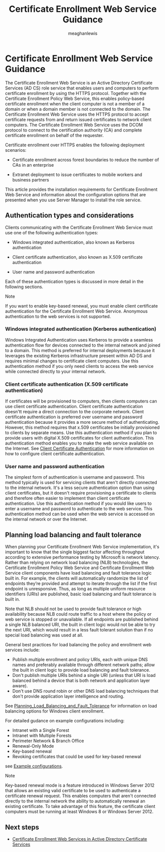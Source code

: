 ﻿---
title: Certificate Enrollment Web Service Guidance
description: Learn about the installation requirements, steps to install, and configuration options for Certificate Enrollment Web Service.
author: meaghanlewis
ms.topic: overview
ms.author: mosagie
ms.date: 02/10/2025
---

# Certificate Enrollment Web Service Guidance

The Certificate Enrollment Web Service is an Active Directory Certificate Services (AD CS) role service that enables users and computers to perform certificate enrollment by using the HTTPS protocol. Together with the Certificate Enrollment Policy Web Service, this enables policy-based certificate enrollment when the client computer is not a member of a domain or when a domain member is not connected to the domain. The Certificate Enrollment Web Service uses the HTTPS protocol to accept certificate requests from and return issued certificates to network client computers. The Certificate Enrollment Web Service uses the DCOM protocol to connect to the certification authority (CA) and complete certificate enrollment on behalf of the requester.

Certificate enrollment over HTTPS enables the following deployment scenarios:

- Certificate enrollment across forest boundaries to reduce the number of CAs in an enterprise

- Extranet deployment to issue certificates to mobile workers and business partners

This article provides the installation requirements for Certificate Enrollment Web Service and information about the configuration options that are presented when you use Server Manager to install the role service.

## Authentication types and considerations

Clients communicating with the Certificate Enrollment Web Service must use one of the following authentication types:

- Windows integrated authentication, also known as Kerberos authentication

- Client certificate authentication, also known as X.509 certificate authentication

- User name and password authentication

Each of these authentication types is discussed in more detail in the following sections.

> [!NOTE]
> If you want to enable key-based renewal, you must enable client certificate authentication for the Certificate Enrollment Web Service. Anonymous authentication to the web services is not supported.

### Windows integrated authentication (Kerberos authentication)

Windows Integrated Authentication uses Kerberos to provide a seamless authentication flow for devices connected to the internal network and joined to a domain. This method is preferred for internal deployments because it leverages the existing Kerberos infrastructure present within AD DS and requires minimal changes to certificate client computers. Use this authentication method if you only need clients to access the web service while connected directly to your internal network.

### Client certificate authentication (X.509 certificate authentication)

If certificates will be provisioned to computers, then clients computers can use client certificate authentication. Client certificate authentication doesn'tt require a direct connection to the corporate network. Client certificate authentication is preferred over username and password authentication because it provides a more secure method of authenticating. However, this method requires that x.509 certificates be initially provisioned to clients by separate means. Use this authentication method if you plan to provide users with digital X.509 certificates for client authentication. This authentication method enables you to make the web service available on the Internet. See [Client Certificate Authentication](https://social.technet.microsoft.com/wiki/contents/articles/7734.certificate-enrollment-web-services-in-active-directory-certificate-services.aspx#Authentication_Method_Considerations) for more information on how to configure client certificate authentication.

### User name and password authentication

The simplest form of authentication is username and password. This method typically is used for servicing clients that aren't directly connected to the internal network. It's a less secure authentication option than using client certificates, but it doesn't require provisioning a certificate to clients and therefore often easier to implement than client certificate authentication. Use this authentication method if you would like users to enter a username and password to authenticate to the web service. This authentication method can be used when the web service is accessed on the internal network or over the Internet.

## Planning load balancing and fault tolerance

When planning your Certificate Enrollment Web Service implementation, it's important to know that the single biggest factor affecting throughput according to extensive performance testing by Microsoft is network latency. Rather than relying on network load balancing (NLB) technologies, the Certificate Enrollment Policy Web Service and Certificate Enrollment Web Service client components have load balancing and fault tolerance logic built in. For example, the clients will automatically randomize the list of endpoints they’re provided and attempt to iterate through the list if the first endpoint is unresponsive. Thus, as long as multiple uniform resource identifiers (URIs) are published, basic load balancing and fault tolerance is built in.

Note that NLB should not be used to provide fault tolerance or high availability because NLB could route traffic to a host where the policy or web service is stopped or unavailable.  If all endpoints are published behind a single NLB balanced URI, the built in client logic would not be able to try the next URI, which would result in a less fault tolerant solution than if no special load balancing was used at all.

General best practices for load balancing the policy and enrollment web services include:

- Publish multiple enrollment and policy URIs, each with unique DNS names and preferably available through different network paths; allow the built in client logic to provide load balancing and fault tolerance.
- Don't publish multiple URIs behind a single URI (unless that URI is load balanced behind a device that is both network and application layer aware).
- Don't use DNS round robin or other DNS load balancing techniques that don't provide application layer intelligence and routing.

See [Planning_Load_Balancing_and_Fault_Tolerance](https://social.technet.microsoft.com/wiki/contents/articles/7734.certificate-enrollment-web-services-in-active-directory-certificate-services.aspx#Planning_Load_Balancing_and_Fault_Tolerance) for information on load balancing options for Windows client enrollment.

For detailed gudance on example configurations including:

- Intranet with a Single Forest
- Intranet with Multiple Forests
- Perimeter Network & Branch Office
- Renewal-Only Mode
- Key-based renewal
- Revoking certificates that could be used for key-based renewal

see [Example configurations](https://social.technet.microsoft.com/wiki/contents/articles/7734.certificate-enrollment-web-services-in-active-directory-certificate-services.aspx#Example_Configurations).

> [!NOTE]
> Key-based renewal mode is a feature introduced in Windows Server 2012 that allows an existing valid certificate to be used to authenticate a certificate renewal request. This enables computers that aren't connected directly to the internal network the ability to automatically renewal an existing certificate. To take advantage of this feature, the certificate client computers must be running at least Windows 8 or Windows Server 2012.

## Next steps

- [Certificate Enrollment Web Services in Active Directory Certificate Services](https://social.technet.microsoft.com/wiki/contents/articles/7734.certificate-enrollment-web-services-in-active-directory-certificate-services.aspx#Authentication_Method_Considerations)